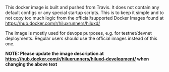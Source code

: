 This docker image is built and pushed from Travis. It does not contain any default configs or any
special startup scripts. This is to keep it simple and to not copy too much logic from the
official/supported Docker Images found at https://hub.docker.com/r/hiluxrunners/hiluxd/

The image is mostly used for devops purposes, e.g. for testnet/devnet deployments. Regular users
should use the official images instead of this one.

**NOTE: Please update the image description at https://hub.docker.com/r/hiluxrunners/hiluxd-development/ when changing the above text**
